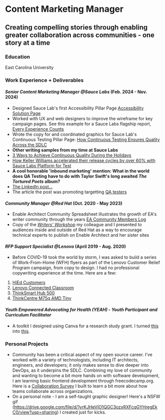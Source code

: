 # Content Marketing Manager
## Creating compelling stories through enabling greater collaboration across communities - one story at a time

### Education
East Carolina University

### Work Experience + Deliverables
#### *Senior Content Marketing Manager @Sauce Labs* (Feb. 2024 - Nov. 2024)
- Designed Sauce Lab's first Accessibility Pillar Page [Accessibility Solution Page](https://saucelabs.com/products/accessibility-testing)
- Worked with UX and web designers to improve the wireframe for key campaign pages. See this example for a Sauce Labs flagship report, [Every Experience Counts](https://saucelabs.com/resources/report/every-experience-counts)
- Wrote the copy for and coordinated graphics for Sauce Lab's Continuous Testing Pillar Page: [How Continuous Testing Ensures Quality Across the SDLC](https://saucelabs.com/resources/blog/continuous-testing)
- **Other writing samples from my time at Sauce Labs**
- [3 Ways to Achieve Continuous Quality During the Holidays](https://saucelabs.com/resources/blog/holiday-prep-continuous-quality)
- [How Keller Williams accelerated their release cycles by over 60% with Sauce Labs Platform for Test](https://saucelabs.com/resources/case-studies/how-keller-williams-accelerated-their-release-cycles-with-sauce-labs)
- **A cool honorable 'inbound marketing' mention: What in the world does QA Testing have to do with Taylor Swift's long awaited *The Tortured Poets* album?**
- [The LinkedIn post...](https://www.linkedin.com/posts/sauce-labs_in-case-you-didnt-know-this-already-from-activity-7187157104745435136-WF0H?utm_source=share&utm_medium=member_desktop&rcm=ACoAAB-eGpIB6csi9Ujb31a8GN4LsvYp5rjc6Z0)
- The article the post was promoting targetting [QA testers](https://saucelabs.com/resources/blog/all-the-9s-taylor-swift)
  
#### *Community Manager @Red Hat* (Oct. 2020 - May 2023)
- Enable Architect Community Spreadsheet illustrates the growth of EA's writer community through the years [EA Community Members Log](https://docs.google.com/spreadsheets/d/1SNChqok5HvAJPWCVUY-MeI8DNBg9af6Y/edit?gid=1905444703#gid=1905444703)
- Copy of the [*Writers' Workshop*](https://acrobat.adobe.com/id/urn:aaid:sc:US:1e0e264e-7cec-4771-97dd-3fe3f09cf4f9) my colleague and I presented to audiences inside and outside of Red Hat as a way to encourage technical experts to publish on Enable Architect and her sister sites

#### *RFP Support Specialist @Lenovo* (April 2019 - Aug. 2020)
- Before COVID-19 took the world by storm, I was asked to build a series of Work-From-Home (WFH) flyers as part of the Lenovo Customer Relief Program campaign, from copy to design. I had no professional copywriting experience at the time. Here are a few:
1. [HiEd Customers](https://docs.google.com/document/d/1E3zT3tEdMYvSbSJXJzq0fuJfk9NV79l4/edit)
2. [Lenovo Connected Classroom](https://acrobat.adobe.com/id/urn:aaid:sc:US:16268ad3-e25b-4869-87d7-9461ff1c906a)
3. [ThinkSmart Hub 500](https://acrobat.adobe.com/id/urn:aaid:sc:US:a3c6aa62-67ff-4435-9b2e-1ecbf235111a)
4. [ThinkCentre M75q AMD Tiny](https://acrobat.adobe.com/id/urn:aaid:sc:US:c2d9bb53-3151-4720-98ff-a816591f2fbd)

#### *Youth Empowered Advocating for Health (YEAH) - Youth Participant and Curriculum Facilitator*
- A toolkit I designed using Canva for a research study grant. I turned [this](https://acrobat.adobe.com/id/urn:aaid:sc:us:888250d2-4024-41e7-aa80-03f1f6ee30f8) into [this](https://acrobat.adobe.com/id/urn:aaid:sc:us:d3257587-cb7e-4356-9917-0bb7df37ccbd).

### Personal Projects
- Community has been a critical aspect of my open source career. I've worked with a variety of technologists, including IT architects, engineers, and developers; it only makes sense to dive deeper into DevOps, as it underpins the SDLC. Combining my love of community and wanting to become a bit more hands on with software development, I am learning basic frontend development through freecodecamp.org. Here is a [Collaboration Survey](https://github.com/EmJayFreewoman/collaborationsurvey) I built to learn a bit more about how teams collaborate across organizations.
- On a personal note - I am a self-taught graphic designer! Here's a NSFW gif (https://drive.google.com/file/d/1yrKJHeVIO1QGC3ozxRXFcqGYHregEkC0/view?usp=sharing) I created just for kicks. 

